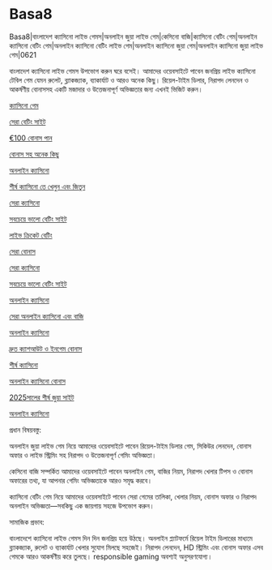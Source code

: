 # Basa8
Basa8|বাংলাদেশ ক্যাসিনো লাইভ গেমস|অনলাইন জুয়া লাইভ গেম|কেসিনো বাজি|ক্যাসিনো বেটিং গেম|অনলাইন ক্যাসিনো বেটিং গেম|অনলাইন ক্যাসিনো বেটিং লাইভ গেম|অনলাইন ক্যাসিনো জুয়া গেম|অনলাইন ক্যাসিনো জুয়া লাইভ গেম|0621

বাংলাদেশ ক্যাসিনো লাইভ গেমস উপভোগ করুন ঘরে বসেই। আমাদের ওয়েবসাইটে পাবেন জনপ্রিয় লাইভ ক্যাসিনো টেবিল গেম যেমন রুলেট, ব্ল্যাকজ্যাক, ব্যাকার্যাট ও আরও অনেক কিছু। রিয়েল-টাইম ডিলার, নিরাপদ লেনদেন ও আকর্ষণীয় বোনাসসহ একটি মজাদার ও উত্তেজনাপূর্ণ অভিজ্ঞতার জন্য এখনই ভিজিট করুন।

<a href="https://basa8pc.com/">ক্যাসিনো গেম</a>

<a href="https://basa8pc.net/">সেরা বেটিং সাইট</a>

<a href="https://basa8pro.com/">€100 বোনাস পান</a>

<a href="https://basa8pro.net/">বোনাস সহ অনেক কিছু</a>

<a href="https://basa8vip.net/">অনলাইন ক্যাসিনো</a>

<a href="https://basa8us.net/">শীর্ষ ক্যাসিনো তে খেলুন এবং জিতুন</a>

<a href="https://basa8vip.com/">সেরা ক্যাসিনো</a>

<a href="https://basa8us.com/">সবচেয়ে ভালো বেটিং সাইট</a>

<a href="https://basa8uk.com/">লাইভ ক্রিকেট বেটিং</a>

<a href="https://basa8uk.net/">সেরা বোনাস</a>

<a href="https://basa8vip.com/">সেরা ক্যাসিনো</a>

<a href="https://basa8us.com/">সবচেয়ে ভালো বেটিং সাইট</a>

<a href="https://basa8hub.com/">অনলাইন ক্যাসিনো</a>

<a href="https://basa8hub.net/">সেরা অনলাইন ক্যাসিনো এবং বাজি</a>

<a href="https://basa8sx.com/">অনলাইন ক্যাসিনো</a>

<a href="https://basa8sx.net/">দ্রুত ক্যাশআউট ও ইনগেম বোনাস</a>

<a href="https://basa8wap.net/">শীর্ষ ক্যাসিনো</a>

<a href="https://basa8wap.com/">অনলাইন ক্যাসিনো বোনাস</a>

<a href="https://basa8now.com/">2025সালের শীর্ষ জুয়া সাইট</a>

<a href="https://basa8now.net/">অনলাইন ক্যাসিনো </a>

প্রধান বিষয়বস্তু:

অনলাইন জুয়া লাইভ গেম নিয়ে আমাদের ওয়েবসাইটে পাবেন রিয়েল-টাইম ডিলার গেম, সিকিউর লেনদেন, বোনাস অফার ও লাইভ স্ট্রিমিং সহ নিরাপদ ও উত্তেজনাপূর্ণ গেমিং অভিজ্ঞতা।

কেসিনো বাজি সম্পর্কিত আমাদের ওয়েবসাইটে পাবেন অনলাইন গেম, বাজির নিয়ম, নিরাপদ খেলার টিপস ও বোনাস অফারের তথ্য, যা আপনার গেমিং অভিজ্ঞতাকে আরও সমৃদ্ধ করবে।

ক্যাসিনো বেটিং গেম নিয়ে আমাদের ওয়েবসাইটে পাবেন সেরা গেমের তালিকা, খেলার নিয়ম, বোনাস অফার ও নিরাপদ অনলাইন অভিজ্ঞতা—সবকিছু এক জায়গায় সহজে উপভোগ করুন।

সামাজিক প্রভাব:

বাংলাদেশে ক্যাসিনো লাইভ গেমস দিন দিন জনপ্রিয় হয়ে উঠছে। অনলাইন প্ল্যাটফর্মে রিয়েল টাইম ডিলারের মাধ্যমে ব্ল্যাকজ্যাক, রুলেট ও ব্যাকার্যাট খেলার সুযোগ মিলছে সহজেই। নিরাপদ লেনদেন, HD স্ট্রিমিং এবং বোনাস অফার এসব গেমকে আরও আকর্ষণীয় করে তুলছে। responsible gaming অবশ্যই অনুসরণযোগ্য।
